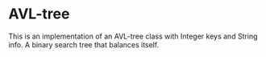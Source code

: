 # AVL-tree

This is an implementation of an AVL-tree class with Integer keys and String info. A binary search tree that balances itself. 
